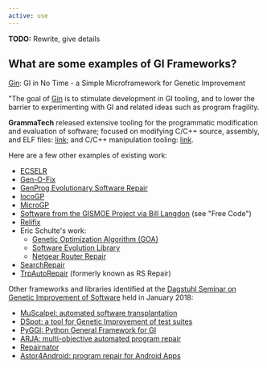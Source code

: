```yaml
---
active: use
---
```


<div class="alert alert-danger" role="alert">
  <b>TODO:</b> Rewrite, give details
</div>

## What are some examples of GI Frameworks?

<a href="https://github.com/gintool/gin">Gin</a>: GI in No Time - a Simple Microframework for Genetic Improvement

"The goal of <a href="https://github.com/gintool/gin">Gin</a> is to stimulate development in GI tooling, and to lower the barrier to experimenting with GI and related ideas such as program fragility.

**GrammaTech** released extensive tooling for the programmatic modification and evaluation of software; focused on modifying C/C++ source, assembly, and ELF files: <a href="https://github.com/GrammaTech/sel">link</a>; and C/C++ manipulation tooling: <a href="https://github.com/GrammaTech/clang-mutate">link</a>.

Here are a few other examples of existing work:
- <a href="http://diversify-project.eu/papers/Yeboah15.pdf">ECSELR</a>
- <a href="https://github.com/JerrySwan/JerrySwan.github.io/blob/master/publications/genofix-TR.pdf">Gen-O-Fix</a>
- <a href="https://squareslab.github.io/genprog-code/">GenProg Evolutionary Software Repair</a>
- <a href="https://github.com/codykenb/locoGP">locoGP</a>
- <a href="https://sourceforge.net/p/ugp3/wiki/GeneticImprovement/">MicroGP</a>
- <a href="http://www0.cs.ucl.ac.uk/staff/ucacbbl/gismo/">Software from the GISMOE Project via Bill Langdon</a> (see "Free Code")
- <a href="http://www.shinhwei.com/relifix.pdf">Relifix</a>
- Eric Schulte's work:
  - <a href="https://github.com/eschulte/goa">Genetic Optimization Algorithm (GOA)</a>
  - <a href="http://eschulte.github.io/software-evolution/index.html">Software Evolution Library</a>
  - <a href="https://github.com/eschulte/netgear-repair">Netgear Router Repair</a>
- <a href="https://people.cs.umass.edu/~brun/pubs/pubs/Ke15ase.pdf">SearchRepair</a>
- <a href="http://sourceforge.net/projects/trpautorepair/">TrpAutoRepair</a> (formerly known as RS Repair)

Other frameworks and libraries identified at the <a href="https://www.dagstuhl.de/en/program/calendar/semhp/?semnr=18052">Dagstuhl Seminar on Genetic Improvement of Software</a> held in January 2018:
- <a href="http://crest.cs.ucl.ac.uk/autotransplantation/downloads/muScalpel.zip">MuScalpel: automated software transplantation</a>
- <a href="https://github.com/STAMP-project/dspot">DSpot: a tool for Genetic Improvement  of test suites</a>
- <a href="https://github.com/coinse/pyggi"> PyGGI: Python General Framework for GI</a>
- <a href="https://github.com/yyxhdy/arja">ARJA: multi-objective automated program repair</a>
- <a href="https://github.com/Spirals-Team/librepair/tree/master/repairnator">Repairnator</a>
- <a href="https://github.com/kayquesousa/astor4android">Astor4Android: program repair for Android Apps</a>
